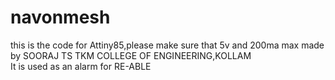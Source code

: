 # navonmesh
this is the code for Attiny85,please make sure that 5v and 200ma max
made by SOORAJ TS TKM COLLEGE OF ENGINEERING,KOLLAM<br>
It is used as an alarm for RE-ABLE
